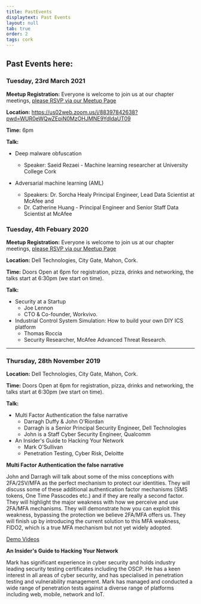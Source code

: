 ```yaml
---
title: PastEvents
displaytext: Past Events
layout: null
tab: true
order: 2
tags: cork
---
```


## Past Events here:

### Tuesday, 23rd March 2021

**Meetup Registration:**  Everyone is welcome to join us at our chapter meetings, [please RSVP via our Meetup Page](https://www.meetup.com/OWASP-Cork/events/276818788/)

**Location:** https://us02web.zoom.us/j/88397842638?pwd=WUR0eWQwZEpiN0MzOHJMNE9YdldaUT09

**Time:** 6pm

**Talk:**
- Deep malware obfuscation
  - Speaker: Saeid Rezaei - Machine learning researcher at University College Cork

- Adversarial machine learning (AML)
  - Speakers: Dr. Sorcha Healy Principal Engineer, Lead Data Scientist at McAfee and 
  - Dr. Catherine Huang - Principal Engineer and Senior Staff Data Scientist at McAfee


### Tuesday, 4th Febuary 2020

**Meetup Registration:**  Everyone is welcome to join us at our chapter meetings, [please RSVP via our Meetup Page](https://www.meetup.com/OWASP-Cork/events/268081403/)

**Location:** Dell Technologies, City Gate, Mahon, Cork.

**Time:** Doors Open at 6pm for registration, pizza, drinks and networking, the talks start at 6:30pm (we start on time).

**Talk:**
- Security at a Startup
  - Joe Lennon
  - CTO & Co-founder, Workvivo.
- Industrial Control System Simulation: How to build your own DIY ICS platform
  - Thomas Roccia
  - Security Researcher, McAfee Advanced Threat Research.

---

### Thursday, 28th November 2019

**Location:** Dell Technologies, City Gate, Mahon, Cork.

**Time:** Doors Open at 6pm for registration, pizza, drinks and networking, the talks start at 6:30pm (we start on time).

**Talk:**
-  Multi Factor Authentication the false narrative
   - Darragh Duffy & John O'Riordan
   - Darragh is a Senior Principal Security Engineer, Dell Technologies
   - John is a Staff Cyber Security Engineer, Qualcomm
- An Insider's Guide to Hacking Your Network
  -  Mark O'Sullivan
  -  Penetration Testing, Cyber Risk, Deloitte


**Multi Factor Authentication the false narrative**

John and Darragh will talk about some of the miss conceptions with 2FA/2SV/MFA as the perfect mechanism to protect our identities. They will discuss some of these additional authentication factor mechanisms (SMS tokens, One Time Passcodes etc.) and if they are really a second factor. They will highlight the major weakness with how we perceive and use 2FA/MFA mechanisms. They will demonstrate how you can exploit this weakness, bypassing the protection we believe 2FA/MFA offers us. They will finish up by introducing the current solution to this MFA weakness, FIDO2, which is a true MFA mechanism but not yet widely adopted.

[Demo Videos](https://drive.google.com/drive/folders/1q3_ngk3k28BDLSBY7nyMtIZ7mKspghec?usp=sharing_eil&invite=CPS617YG&ts=5e2b0b02)

**An Insider's Guide to Hacking Your Network**

Mark has significant experience in cyber security and holds industry leading security testing certificates including the OSCP. He has a keen interest in all areas of cyber security, and has specialised in penetration testing and vulnerability management. Mark has managed and conducted a wide range of penetration tests against a diverse range of platforms including web, mobile, network and IoT.

